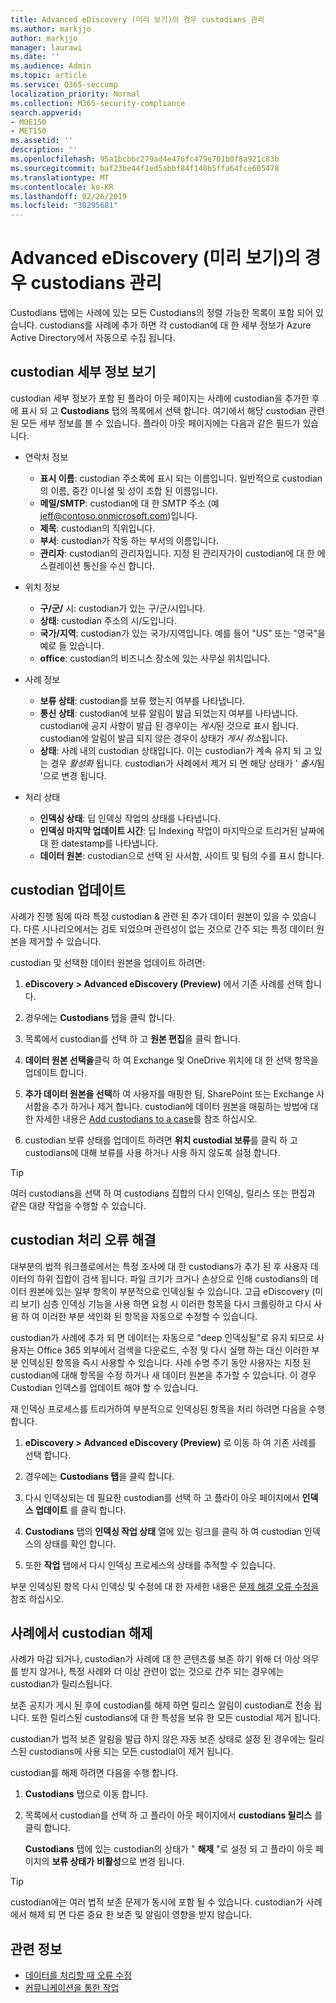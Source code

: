 ```yaml
---
title: Advanced eDiscovery (미리 보기)의 경우 custodians 관리
ms.author: markjjo
author: markjjo
manager: laurawi
ms.date: ''
ms.audience: Admin
ms.topic: article
ms.service: O365-seccomp
localization_priority: Normal
ms.collection: M365-security-compliance
search.appverid:
- MOE150
- MET150
ms.assetid: ''
description: ''
ms.openlocfilehash: 95a1bcbbc279ad4e476fc479e701b0f8a921c83b
ms.sourcegitcommit: baf23be44f1ed5abbf84f140b5ffa64fce605478
ms.translationtype: MT
ms.contentlocale: ko-KR
ms.lasthandoff: 02/26/2019
ms.locfileid: "30295681"
---
```

# <a name="manage-custodians-in-an-advanced-ediscovery-preview-case"></a>Advanced eDiscovery (미리 보기)의 경우 custodians 관리

Custodians 탭에는 사례에 있는 모든 Custodians의 정렬 가능한 목록이 포함 되어 있습니다. custodians를 사례에 추가 하면 각 custodian에 대 한 세부 정보가 Azure Active Directory에서 자동으로 수집 됩니다.

## <a name="viewing-custodian-details"></a>custodian 세부 정보 보기

custodian 세부 정보가 포함 된 플라이 아웃 페이지는 사례에 custodian을 추가한 후에 표시 되 고 **Custodians** 탭의 목록에서 선택 합니다. 여기에서 해당 custodian 관련 된 모든 세부 정보를 볼 수 있습니다. 플라이 아웃 페이지에는 다음과 같은 필드가 있습니다.

- 연락처 정보

  - **표시 이름**: custodian 주소록에 표시 되는 이름입니다. 일반적으로 custodian의 이름, 중간 이니셜 및 성이 조합 된 이름입니다.
  - **메일/SMTP**: custodian에 대 한 SMTP 주소 (예 jeff@contoso.onmicrosoft.com)입니다.  
  - **제목**: custodian의 직위입니다.
  - **부서**: custodian가 작동 하는 부서의 이름입니다.
  - **관리자**: custodian의 관리자입니다. 지정 된 관리자가이 custodian에 대 한 에스컬레이션 통신을 수신 합니다.
  
- 위치 정보

  - **구/군/** 시: custodian가 있는 구/군/시입니다.
  - **상태**: custodian 주소의 시/도입니다.
  - **국가/지역**: custodian가 있는 국가/지역입니다. 예를 들어 "US" 또는 "영국"을 예로 들 있습니다.
  - **office**: custodian의 비즈니스 장소에 있는 사무실 위치입니다.

- 사례 정보

  - **보류 상태**: custodian를 보류 했는지 여부를 나타냅니다. 
  - **통신 상태**: custodian에 보류 알림이 발급 되었는지 여부를 나타냅니다. custodian에 공지 사항이 발급 된 경우이는 *게시*된 것으로 표시 됩니다. custodian에 알림이 발급 되지 않은 경우이 상태가 *게시 취소*됩니다. 
  - **상태**: 사례 내의 custodian 상태입니다. 이는 custodian가 계속 유지 되 고 있는 경우 *활성화* 됩니다. custodian가 사례에서 제거 되 면 해당 상태가 ' *출시*됨 '으로 변경 됩니다. 

- 처리 상태

  - **인덱싱 상태**: 딥 인덱싱 작업의 상태를 나타냅니다.  
  - **인덱싱 마지막 업데이트 시간**: 딥 Indexing 작업이 마지막으로 트리거된 날짜에 대 한 datestamp를 나타냅니다.
  - **데이터 원본**: custodian으로 선택 된 사서함, 사이트 및 팀의 수를 표시 합니다.

## <a name="updating-a-custodian"></a>custodian 업데이트

사례가 진행 됨에 따라 특정 custodian & 관련 된 추가 데이터 원본이 있을 수 있습니다. 다른 시나리오에서는 검토 되었으며 관련성이 없는 것으로 간주 되는 특정 데이터 원본을 제거할 수 있습니다.

custodian 및 선택한 데이터 원본을 업데이트 하려면:

1. **eDiscovery > Advanced eDiscovery (Preview)** 에서 기존 사례를 선택 합니다.
  
2. 경우에는 **Custodians** 탭을 클릭 합니다.
  
3. 목록에서 custodian를 선택 하 고 **원본 편집**을 클릭 합니다.
  
4. **데이터 원본 선택을**클릭 하 여 Exchange 및 OneDrive 위치에 대 한 선택 항목을 업데이트 합니다.
  
5. **추가 데이터 원본을 선택**하 여 사용자를 매핑한 팀, SharePoint 또는 Exchange 사서함을 추가 하거나 제거 합니다. custodian에 데이터 원본을 매핑하는 방법에 대 한 자세한 내용은 [Add custodians to a case](add-custodians-to-case.md)를 참조 하십시오.
  
6. custodian 보류 상태를 업데이트 하려면 **위치 custodial 보류**를 클릭 하 고 custodians에 대해 보류를 사용 하거나 사용 하지 않도록 설정 합니다.

> [!TIP]
> 여러 custodians을 선택 하 여 custodians 집합의 다시 인덱싱, 릴리스 또는 편집과 같은 대량 작업을 수행할 수 있습니다.

## <a name="resolving-custodian-processing-errors"></a>custodian 처리 오류 해결

대부분의 법적 워크플로에서는 특정 조사에 대 한 custodians가 추가 된 후 사용자 데이터의 하위 집합이 검색 됩니다. 파일 크기가 크거나 손상으로 인해 custodians의 데이터 원본에 있는 일부 항목이 부분적으로 인덱싱될 수 있습니다. 고급 eDiscovery (미리 보기) 심층 인덱싱 기능을 사용 하면 요청 시 이러한 항목을 다시 크롤링하고 다시 사용 하 여 이러한 부분 색인화 된 항목을 자동으로 수정할 수 있습니다. 

custodian가 사례에 추가 되 면 데이터는 자동으로 "deep 인덱싱될"로 유지 되므로 사용자는 Office 365 외부에서 검색을 다운로드, 수정 및 다시 실행 하는 대신 이러한 부분 인덱싱된 항목을 즉시 사용할 수 있습니다. 사례 수명 주기 동안 사용자는 지정 된 custodian에 대해 항목을 수정 하거나 새 데이터 원본을 추가할 수 있습니다. 이 경우 Custodian 인덱스를 업데이트 해야 할 수 있습니다. 

재 인덱싱 프로세스를 트리거하여 부분적으로 인덱싱된 항목을 처리 하려면 다음을 수행 합니다.

1. **eDiscovery > Advanced eDiscovery (Preview)** 로 이동 하 여 기존 사례를 선택 합니다.

2. 경우에는 **Custodians 탭**을 클릭 합니다. 

3. 다시 인덱싱되는 데 필요한 custodian를 선택 하 고 플라이 아웃 페이지에서 **인덱스 업데이트** 를 클릭 합니다.

4. **Custodians** 탭의 **인덱싱 작업 상태** 열에 있는 링크를 클릭 하 여 custodian 인덱스의 상태를 확인 합니다.  

5. 또한 **작업** 탭에서 다시 인덱싱 프로세스의 상태를 추적할 수 있습니다.

부분 인덱싱된 항목 다시 인덱싱 및 수정에 대 한 자세한 내용은 [문제 해결 오류 수정을](processing-data-for-case.md)참조 하십시오.

## <a name="releasing-a-custodian-from-a-case"></a>사례에서 custodian 해제

사례가 마감 되거나, custodian가 사례에 대 한 콘텐츠를 보존 하기 위해 더 이상 의무를 받지 않거나, 특정 사례와 더 이상 관련이 없는 것으로 간주 되는 경우에는 custodian가 릴리스됩니다. 

보존 공지가 게시 된 후에 custodian를 해제 하면 릴리스 알림이 custodian로 전송 됩니다. 또한 릴리스된 custodians에 대 한 특성을 보유 한 모든 custodial 제거 됩니다.

custodian가 법적 보존 알림을 발급 하지 않은 자동 보존 상태로 설정 된 경우에는 릴리스된 custodians에 사용 되는 모든 custodial이 제거 됩니다.  

custodian를 해제 하려면 다음을 수행 합니다. 

1.  **Custodians** 탭으로 이동 합니다.

2.  목록에서 custodian를 선택 하 고 플라이 아웃 페이지에서 **custodians 릴리스** 를 클릭 합니다.

    **Custodians** 탭에 있는 custodian의 상태가 " **해제** "로 설정 되 고 플라이 아웃 페이지의 **보류 상태가** **비활성**으로 변경 됩니다. 

> [!TIP]
> custodian에는 여러 법적 보존 문제가 동시에 포함 될 수 있습니다. custodian가 사례에서 해제 되 면 다른 중요 한 보존 및 알림이 영향을 받지 않습니다.

## <a name="related-information"></a>관련 정보

 - [데이터를 처리할 때 오류 수정](error-remediation.md) 
- [커뮤니케이션을 통한 작업](managing-custodian-communications.md)
